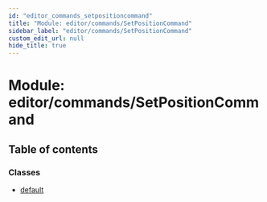```yaml
---
id: "editor_commands_setpositioncommand"
title: "Module: editor/commands/SetPositionCommand"
sidebar_label: "editor/commands/SetPositionCommand"
custom_edit_url: null
hide_title: true
---
```


# Module: editor/commands/SetPositionCommand

## Table of contents

### Classes

- [default](../classes/editor_commands_setpositioncommand.default.md)
